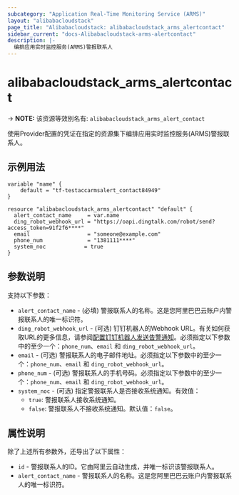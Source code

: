 ```yaml
---
subcategory: "Application Real-Time Monitoring Service (ARMS)"
layout: "alibabacloudstack"
page_title: "Alibabacloudstack: alibabacloudstack_arms_alertcontact"
sidebar_current: "docs-Alibabacloudstack-arms-alertcontact"
description: |- 
  编排应用实时监控服务(ARMS)警报联系人
---
```


# alibabacloudstack_arms_alertcontact
-> **NOTE:** 该资源等效别名有: `alibabacloudstack_arms_alert_contact`

使用Provider配置的凭证在指定的资源集下编排应用实时监控服务(ARMS)警报联系人。

## 示例用法

```hcl
variable "name" {
    default = "tf-testaccarmsalert_contact84949"
}

resource "alibabacloudstack_arms_alertcontact" "default" {
  alert_contact_name     = var.name
  ding_robot_webhook_url = "https://oapi.dingtalk.com/robot/send?access_token=91f2f6****"
  email                  = "someone@example.com"
  phone_num              = "1381111****"
  system_noc            = true
}
```

## 参数说明

支持以下参数：

* `alert_contact_name` - (必填) 警报联系人的名称。这是您阿里巴巴云账户内警报联系人的唯一标识符。
* `ding_robot_webhook_url` - (可选) 钉钉机器人的Webhook URL。有关如何获取URL的更多信息，请参阅[配置钉钉机器人发送告警通知](https://www.alibabacloud.com/help/en/doc-detail/106247.htm)。必须指定以下参数中的至少一个：`phone_num`、`email` 和 `ding_robot_webhook_url`。
* `email` - (可选) 警报联系人的电子邮件地址。必须指定以下参数中的至少一个：`phone_num`、`email` 和 `ding_robot_webhook_url`。
* `phone_num` - (可选) 警报联系人的手机号码。必须指定以下参数中的至少一个：`phone_num`、`email` 和 `ding_robot_webhook_url`。
* `system_noc` - (可选) 指定警报联系人是否接收系统通知。有效值：
  * `true`: 警报联系人接收系统通知。
  * `false`: 警报联系人不接收系统通知。默认值：`false`。

## 属性说明

除了上述所有参数外，还导出了以下属性：

* `id` - 警报联系人的ID。它由阿里云自动生成，并唯一标识该警报联系人。
* `alert_contact_name` - 警报联系人的名称。这是您阿里巴巴云账户内警报联系人的唯一标识符。